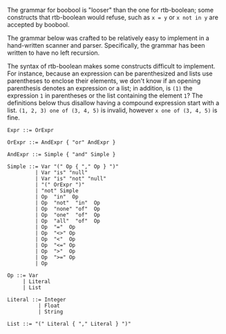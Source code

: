 The grammar for boobool is "looser" than the one for rtb-boolean;
some constructs that rtb-boolean would refuse, such as `x = y`
or `x not in y` are accepted by boobool.

The grammar below was crafted to be relatively easy to implement
in a hand-written scanner and parser.  Specifically, the grammar
has been written to have no left recursion.

The syntax of rtb-boolean makes some constructs difficult to implement.
For instance, because an expression can be parenthesized and lists use
parentheses to enclose their elements, we don't know if an opening
parenthesis denotes an expression or a list; in addition, is `(1)`
the expression `1` in parentheses or the list containing the element
`1`?  The definitions below thus disallow having a compound expression
start with a list.  `(1, 2, 3) one of (3, 4, 5)` is invalid, however
`x one of (3, 4, 5)` is fine.


```
Expr ::= OrExpr

OrExpr ::= AndExpr { "or" AndExpr }

AndExpr ::= Simple { "and" Simple }

Simple ::= Var "(" Op { "," Op } ")"
         | Var "is" "null"
         | Var "is" "not" "null"
         | "(" OrExpr ")"
         | "not" Simple
         | Op  "in"  Op
         | Op  "not"  "in"  Op
         | Op  "none" "of"  Op
         | Op  "one"  "of"  Op
         | Op  "all"  "of"  Op
         | Op  "="  Op
         | Op  "<>" Op
         | Op  "<"  Op
         | Op  "<=" Op
         | Op  ">"  Op
         | Op  ">=" Op
         | Op

Op ::= Var
     | Literal
     | List

Literal ::= Integer
          | Float
          | String

List ::= "(" Literal { "," Literal } ")"
```
